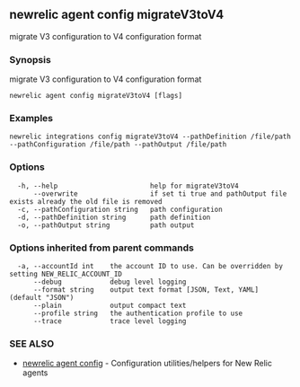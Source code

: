 ## newrelic agent config migrateV3toV4

migrate V3 configuration to V4 configuration format

### Synopsis

migrate V3 configuration to V4 configuration format

```
newrelic agent config migrateV3toV4 [flags]
```

### Examples

```
newrelic integrations config migrateV3toV4 --pathDefinition /file/path --pathConfiguration /file/path --pathOutput /file/path
```

### Options

```
  -h, --help                       help for migrateV3toV4
      --overwrite                  if set ti true and pathOutput file exists already the old file is removed 
  -c, --pathConfiguration string   path configuration
  -d, --pathDefinition string      path definition
  -o, --pathOutput string          path output
```

### Options inherited from parent commands

```
  -a, --accountId int    the account ID to use. Can be overridden by setting NEW_RELIC_ACCOUNT_ID
      --debug            debug level logging
      --format string    output text format [JSON, Text, YAML] (default "JSON")
      --plain            output compact text
      --profile string   the authentication profile to use
      --trace            trace level logging
```

### SEE ALSO

* [newrelic agent config](newrelic_agent_config.md)	 - Configuration utilities/helpers for New Relic agents

